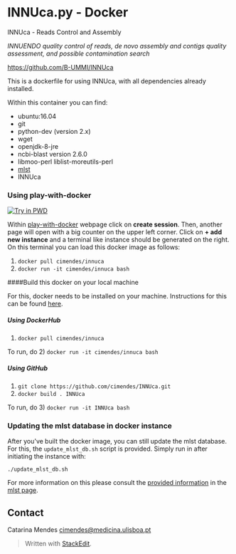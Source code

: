 INNUca.py - Docker
===============
INNUca - Reads Control and Assembly

*INNUENDO quality control of reads, de novo assembly and contigs quality assessment, and possible contamination search*

<https://github.com/B-UMMI/INNUca>


This is a dockerfile for using INNUca, with all dependencies already installed.

Within this container you can find:
- ubuntu:16.04
- git
- python-dev (version 2.x)
- wget
- openjdk-8-jre
- ncbi-blast version 2.6.0
- libmoo-perl liblist-moreutils-perl
- [mlst](https://github.com/tseemann/mlst)
- INNUca



### Using play-with-docker
[![Try in PWD](https://cdn.rawgit.com/play-with-docker/stacks/cff22438/assets/images/button.png)](http://labs.play-with-docker.com/)

Within [play-with-docker](http://labs.play-with-docker.com/) webpage click on **create session**. Then, another page
will open with a big counter on the upper left corner. Click on **+ add new instance** and a terminal like instance should be generated on the right. On
this terminal you can load this docker image as follows:

1) `docker pull cimendes/innuca`
2) `docker run -it cimendes/innuca bash`

####Build this docker on your local machine

For this, docker needs to be installed on your machine. Instructions for this can be found [here](https://docs.docker.com/engine/installation/).

##### Using DockerHub

1) `docker pull cimendes/innuca`

To run, do
2) `docker run -it cimendes/innuca bash`

##### Using GitHub

1) `git clone https://github.com/cimendes/INNUca.git`
2) `docker build . INNUca`

To run, do
3) `docker run -it INNUca bash`


### Updating the mlst database in docker instance

After you've built the docker image, you can still update the mlst database. For this, the `update_mlst_db.sh` script is provided. Simply run in after initiating the instance with:

`./update_mlst_db.sh`

For more information on this please consult the [provided information](https://github.com/tseemann/mlst#updating-the-database) in the [mlst page](https://github.com/tseemann/mlst).

Contact
-------
Catarina Mendes
<cimendes@medicina.ulisboa.pt>



> Written with [StackEdit](https://stackedit.io/).
